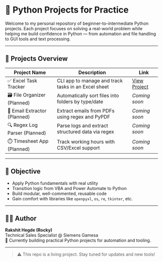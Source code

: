 # 🐍 Python Projects for Practice

Welcome to my personal repository of beginner-to-intermediate Python projects. Each project focuses on solving a real-world problem while helping me build confidence in Python — from automation and file handling to GUI tools and text processing.

---

## 📂 Projects Overview

| Project Name                 | Description                                           | Link                                |
|-----------------------------|-------------------------------------------------------|-------------------------------------|
| ✅ Excel Task Tracker        | CLI app to manage and track tasks in an Excel sheet  | [View Project](./ExcelTaskTracker/) |
| 🗃️ File Organizer (Planned) | Automatically sort files into folders by type/date   | _Coming soon_                       |
| 📄 Email Extractor (Planned) | Extract emails from PDFs using regex and PyPDF       | _Coming soon_                       |
| 🔍 Regex Log Parser (Planned)| Parse logs and extract structured data via regex     | _Coming soon_                       |
| ⏱️ Timesheet App (Planned)   | Track working hours with CSV/Excel support           | _Coming soon_                       |

---

## 🎯 Objective
- Apply Python fundamentals with real utility
- Transition logic from VBA and Power Automate to Python
- Build modular, well-commented, reusable code
- Gain comfort with libraries like `openpyxl`, `os`, `re`, `tkinter`, etc.

---

## 👨‍💻 Author

**Rakshit Hegde (Rocky)**  
Technical Sales Specialist @ Siemens Gamesa  
📌 Currently building practical Python projects for automation and tooling.

---

> ⚠️ This repo is a living project. Stay tuned for updates and new tools!
